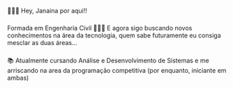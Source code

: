 👩🏽‍💻 Hey, Janaina por aqui!!

###

Formada em Engenharia Civil 👷🏽‍♀️
E agora sigo buscando novos conhecimentos na área da tecnologia,
quem sabe futuramente eu consiga mesclar as duas áreas...

###

📚 Atualmente cursando Análise e Desenvolvimento de Sistemas 
 e me arriscando na area da programação competitiva 
 (por enquanto, iniciante em ambas)


###

